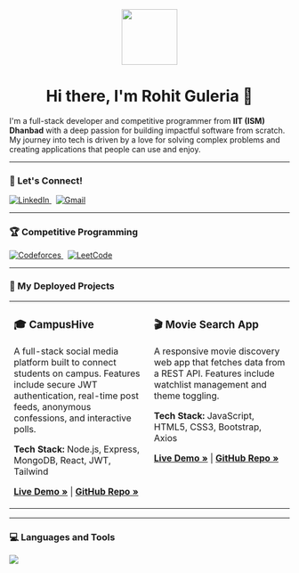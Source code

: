 <div align="center">
  <img src="https://media.giphy.com/media/M9gbBd9nbDrOTu1Mqx/giphy.gif" width="100" height="100">
  <h1>
    Hi there, I'm Rohit Guleria 👋
  </h1>
</div>

I'm a full-stack developer and competitive programmer from **IIT (ISM) Dhanbad** with a deep passion for building impactful software from scratch. My journey into tech is driven by a love for solving complex problems and creating applications that people can use and enjoy.

---

### 🤝 Let's Connect!

<p align="left"> 
  <a href="https://www.linkedin.com/in/rohit--guleria/" target="_blank">
    <img src="https://img.shields.io/badge/LinkedIn-0077B5?style=for-the-badge&logo=linkedin&logoColor=white" alt="LinkedIn"/>
  </a>
  &nbsp;
  <a href="mailto:rohitmatrix2004@gmail.com">
    <img src="https://img.shields.io/badge/Gmail-D14836?style=for-the-badge&logo=gmail&logoColor=white" alt="Gmail"/>
  </a>
</p>

---

### 🏆 Competitive Programming

<p align="left">
  <a href="https://codeforces.com/profile/rohitmatrix2005" target="_blank">
    <img src="https://img.shields.io/badge/Codeforces-1F8ACB?style=for-the-badge&logo=codeforces&logoColor=white" alt="Codeforces"/>
  </a>
  &nbsp;
  <a href="https://leetcode.com/u/rohitmatrix2004/" target="_blank">
    <img src="https://img.shields.io/badge/LeetCode-FFA116?style=for-the-badge&logo=leetcode&logoColor=white" alt="LeetCode"/>
  </a>
</p>

---

### 🚀 My Deployed Projects

<table>
  <tr>
    <td width="50%" valign="top">
      <h3>🎓 CampusHive</h3>
      <p>A full-stack social media platform built to connect students on campus. Features include secure JWT authentication, real-time post feeds, anonymous confessions, and interactive polls.</p>
      <p><strong>Tech Stack:</strong> Node.js, Express, MongoDB, React, JWT, Tailwind</p>
      <p>
        <a href="https://campus-hive-rho.vercel.app/"><strong>Live Demo »</strong></a> |
        <a href="https://github.com/Void-Walker01/CampusHive"><strong>GitHub Repo »</strong></a>
      </p>
    </td>
    <td width="50%" valign="top">
      <h3>🎬 Movie Search App</h3>
      <p>A responsive movie discovery web app that fetches data from a REST API. Features include watchlist management and theme toggling.</p>
      <p><strong>Tech Stack:</strong> JavaScript, HTML5, CSS3, Bootstrap, Axios</p>
      <p>
        <a href="https://void-walker01.github.io/Movie-Search/"><strong>Live Demo »</strong></a> |
        <a href="https://github.com/Void-Walker01/Movie-Search"><strong>GitHub Repo »</strong></a>
      </p>
    </td>
  </tr>
</table>

---

### 💻 Languages and Tools

<p align="left">
  <a href="https://skillicons.dev">
    <img src="https://skillicons.dev/icons?i=cpp,javascript,react,nodejs,express,mongodb,html,css,tailwind,bootstrap,git,github,postman,vscode" />
  </a>
</p>
